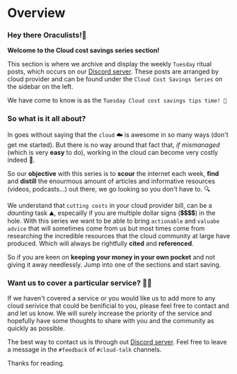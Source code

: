 # Overview

### Hey there Oraculists!🚀 

**Welcome to the Cloud cost savings series section!**

This section is where we archive and display the weekly `Tuesday` ritual posts, which occurs on our [Discord server](https://discord.oraculi.io). These posts are arranged by cloud provider and can be found under the `Cloud Cost Savings Series` on the sidebar on the left. 

We have come to know is as the `Tuesday Cloud cost savings tips time! 💸`

### So what is it all about? 

In goes without saying that the `cloud` ☁️ is awesome in so many ways (don't get me started). But there is no way around that fact that, *if mismanaged* (which is very **easy** to do), working in the cloud can become very costly indeed 💸. 

So our **objective** with this series is to **scour** the internet each week, **find** and **distill** the enourmous amount of articles and informative resources (videos, podcasts...) out there, we go looking so you don't have to. 🔍

We understand that `cutting costs` in your cloud provider bill, can be a *daunting* task ⛰️, especailly if you are multiple dollar signs (💲💲💲💲) in the hole. With this series we want to be able to bring `actionable` and `valuabe advice` that will sometimes come from us but most times come from researching the incredible resources that the cloud community at large have produced. Which will always be rightfully **cited** and **referenced**. 

So if you are keen on **keeping your money in your own pocket** and not giving it away needlessly. Jump into one of the sections and start saving. 

### Want us to cover a particular service? 🙋‍♀️

If we haven't covered a service or you would like us to add more to any cloud serivice that could be benificial to you, please feel free to contact and and let us know. We will surely increase the priority of the service and hopefully have some thoughts to share with you and the community as quickly as possible. 

The best way to contact us is through out [Discord server](https://discord.oraculi.io). Feel free to leave a message in the `#feedback` of `#cloud-talk` channels. 

Thanks for reading. 







